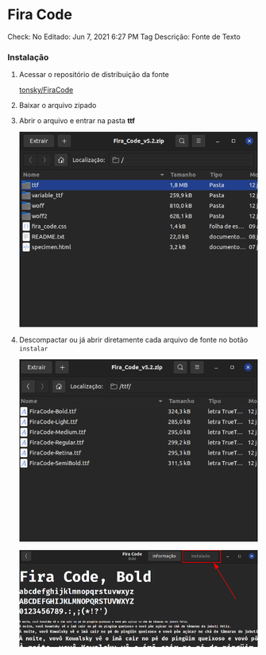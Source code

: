 # Fira Code

Check: No
Editado: Jun 7, 2021 6:27 PM
Tag Descrição: Fonte de Texto

### Instalação

1. Acessar o repositório de distribuição da fonte

    [tonsky/FiraCode](https://github.com/tonsky/FiraCode)

2. Baixar o arquivo zipado
3. Abrir o arquivo e entrar na pasta **ttf**

    ![Fira%20Code/Untitled.png](Fira%20Code/Untitled.png)

4. Descompactar ou já abrir diretamente cada arquivo de fonte no botão `instalar`

    ![Fira%20Code/Untitled%201.png](Fira%20Code/Untitled%201.png)

    ![Fira%20Code/Untitled%202.png](Fira%20Code/Untitled%202.png)